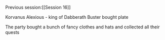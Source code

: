 Previous session:[[Session 16]]

Korvanus Alexious - king of Dabberath
Buster bought plate

The party bought a bunch of fancy clothes and hats and collected all their quests